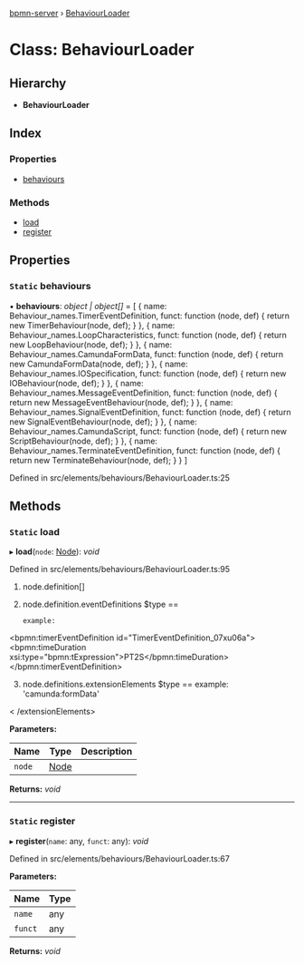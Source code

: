[bpmn-server](../README.md) › [BehaviourLoader](behaviourloader.md)

# Class: BehaviourLoader

## Hierarchy

* **BehaviourLoader**

## Index

### Properties

* [behaviours](behaviourloader.md#static-behaviours)

### Methods

* [load](behaviourloader.md#static-load)
* [register](behaviourloader.md#static-register)

## Properties

### `Static` behaviours

▪ **behaviours**: *object | object[]* = [
        {
            name: Behaviour_names.TimerEventDefinition, funct: function (node, def) {
                return new TimerBehaviour(node, def);
            }
        },
        {
            name: Behaviour_names.LoopCharacteristics, funct: function (node, def) {
                return new LoopBehaviour(node, def);
            }
        },
        {
            name: Behaviour_names.CamundaFormData, funct: function (node, def) {
                return new CamundaFormData(node, def);
            }
        },
        {
            name: Behaviour_names.IOSpecification, funct: function (node, def) {
                return new IOBehaviour(node, def);
            }
        },
        {
            name: Behaviour_names.MessageEventDefinition, funct: function (node, def) {
                return new MessageEventBehaviour(node, def);
            }
        },
        {
            name: Behaviour_names.SignalEventDefinition, funct: function (node, def) {
                return new SignalEventBehaviour(node, def);
            }
        },
        {
            name: Behaviour_names.CamundaScript, funct: function (node, def) {
                return new ScriptBehaviour(node, def);
            }
        },
        {
            name: Behaviour_names.TerminateEventDefinition, funct: function (node, def) {
                return new TerminateBehaviour(node, def);
            }
        }
    ]

Defined in src/elements/behaviours/BehaviourLoader.ts:25

## Methods

### `Static` load

▸ **load**(`node`: [Node](node.md)): *void*

Defined in src/elements/behaviours/BehaviourLoader.ts:95

 1.  node.definition[<name>]
 2.  node.definition.eventDefinitions
         $type == <name>

         example:

<bpmn:timerEventDefinition id="TimerEventDefinition_07xu06a">
<bpmn:timeDuration xsi:type="bpmn:tExpression">PT2S</bpmn:timeDuration>
</bpmn:timerEventDefinition>

 3.  node.definitions.extensionElements
         $type == <name>
         example: 'camunda:formData'
<extensionElements>
<camunda:formData >
<camunda: formField id = "surname" label = "Surname" type = "string" />
<camunda: formField id = "givenName" label = "Given name" type = "string" />
</camunda:formData>
< /extensionElements>

**Parameters:**

Name | Type | Description |
------ | ------ | ------ |
`node` | [Node](node.md) |   |

**Returns:** *void*

___

### `Static` register

▸ **register**(`name`: any, `funct`: any): *void*

Defined in src/elements/behaviours/BehaviourLoader.ts:67

**Parameters:**

Name | Type |
------ | ------ |
`name` | any |
`funct` | any |

**Returns:** *void*
